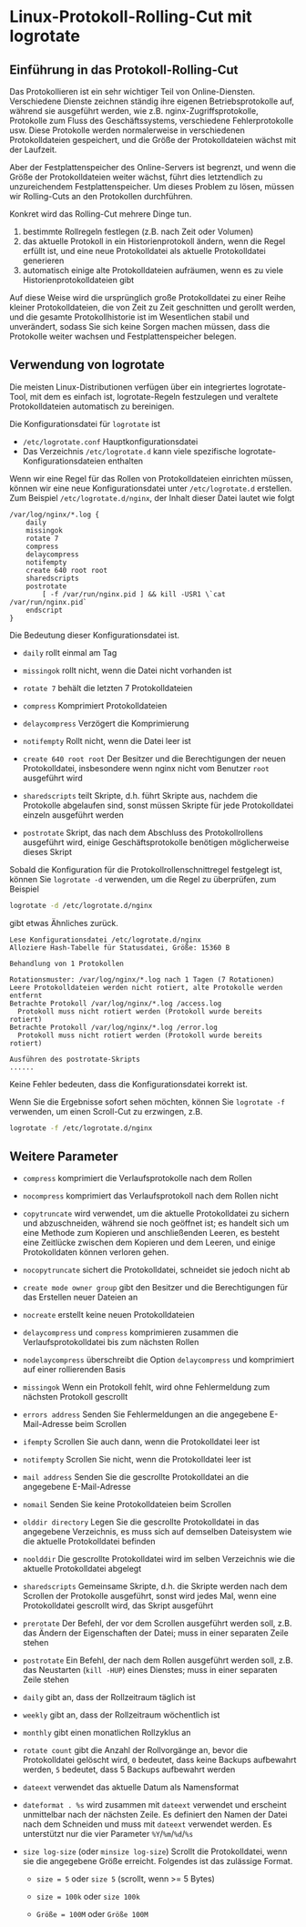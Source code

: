 # Linux-Protokoll-Rolling-Cut mit logrotate

## Einführung in das Protokoll-Rolling-Cut

Das Protokollieren ist ein sehr wichtiger Teil von Online-Diensten. Verschiedene Dienste zeichnen ständig ihre eigenen Betriebsprotokolle auf, während sie ausgeführt werden, wie z.B. nginx-Zugriffsprotokolle, Protokolle zum Fluss des Geschäftssystems, verschiedene Fehlerprotokolle usw. Diese Protokolle werden normalerweise in verschiedenen Protokolldateien gespeichert, und die Größe der Protokolldateien wächst mit der Laufzeit.

Aber der Festplattenspeicher des Online-Servers ist begrenzt, und wenn die Größe der Protokolldateien weiter wächst, führt dies letztendlich zu unzureichendem Festplattenspeicher. Um dieses Problem zu lösen, müssen wir Rolling-Cuts an den Protokollen durchführen.

Konkret wird das Rolling-Cut mehrere Dinge tun.

1. bestimmte Rollregeln festlegen (z.B. nach Zeit oder Volumen)
2. das aktuelle Protokoll in ein Historienprotokoll ändern, wenn die Regel erfüllt ist, und eine neue Protokolldatei als aktuelle Protokolldatei generieren
3. automatisch einige alte Protokolldateien aufräumen, wenn es zu viele Historienprotokolldateien gibt

Auf diese Weise wird die ursprünglich große Protokolldatei zu einer Reihe kleiner Protokolldateien, die von Zeit zu Zeit geschnitten und gerollt werden, und die gesamte Protokollhistorie ist im Wesentlichen stabil und unverändert, sodass Sie sich keine Sorgen machen müssen, dass die Protokolle weiter wachsen und Festplattenspeicher belegen.

## Verwendung von logrotate

Die meisten Linux-Distributionen verfügen über ein integriertes logrotate-Tool, mit dem es einfach ist, logrotate-Regeln festzulegen und veraltete Protokolldateien automatisch zu bereinigen.

Die Konfigurationsdatei für `logrotate` ist

- `/etc/logrotate.conf` Hauptkonfigurationsdatei
- Das Verzeichnis `/etc/logrotate.d` kann viele spezifische logrotate-Konfigurationsdateien enthalten

Wenn wir eine Regel für das Rollen von Protokolldateien einrichten müssen, können wir eine neue Konfigurationsdatei unter `/etc/logrotate.d` erstellen. Zum Beispiel `/etc/logrotate.d/nginx`, der Inhalt dieser Datei lautet wie folgt

```
/var/log/nginx/*.log {
    daily
    missingok
    rotate 7
    compress
    delaycompress
    notifempty
    create 640 root root
    sharedscripts
    postrotate
        [ -f /var/run/nginx.pid ] && kill -USR1 \`cat /var/run/nginx.pid`
    endscript
}
```

Die Bedeutung dieser Konfigurationsdatei ist.

- `daily` rollt einmal am Tag
- `missingok` rollt nicht, wenn die Datei nicht vorhanden ist
- `rotate 7` behält die letzten 7 Protokolldateien
- `compress` Komprimiert Protokolldateien
- `delaycompress` Verzögert die Komprimierung
- `notifempty` Rollt nicht, wenn die Datei leer ist
- `create 640 root root` Der Besitzer und die Berechtigungen der neuen Protokolldatei, insbesondere wenn nginx nicht vom Benutzer `root` ausgeführt wird

- `sharedscripts` teilt Skripte, d.h. führt Skripte aus, nachdem die Protokolle abgelaufen sind, sonst müssen Skripte für jede Protokolldatei einzeln ausgeführt werden
- `postrotate` Skript, das nach dem Abschluss des Protokollrollens ausgeführt wird, einige Geschäftsprotokolle benötigen möglicherweise dieses Skript

Sobald die Konfiguration für die Protokollrollenschnittregel festgelegt ist, können Sie ``logrotate -d`` verwenden, um die Regel zu überprüfen, zum Beispiel

```sh
logrotate -d /etc/logrotate.d/nginx
```

gibt etwas Ähnliches zurück.

```
Lese Konfigurationsdatei /etc/logrotate.d/nginx
Alloziere Hash-Tabelle für Statusdatei, Größe: 15360 B

Behandlung von 1 Protokollen

Rotationsmuster: /var/log/nginx/*.log nach 1 Tagen (7 Rotationen)
Leere Protokolldateien werden nicht rotiert, alte Protokolle werden entfernt
Betrachte Protokoll /var/log/nginx/*.log /access.log
  Protokoll muss nicht rotiert werden (Protokoll wurde bereits rotiert)
Betrachte Protokoll /var/log/nginx/*.log /error.log
  Protokoll muss nicht rotiert werden (Protokoll wurde bereits rotiert)

Ausführen des postrotate-Skripts
......
```

Keine Fehler bedeuten, dass die Konfigurationsdatei korrekt ist.

Wenn Sie die Ergebnisse sofort sehen möchten, können Sie `logrotate -f` verwenden, um einen Scroll-Cut zu erzwingen, z.B.

```sh
logrotate -f /etc/logrotate.d/nginx
```

## Weitere Parameter

- `compress` komprimiert die Verlaufsprotokolle nach dem Rollen
- ``nocompress`` komprimiert das Verlaufsprotokoll nach dem Rollen nicht
- `copytruncate` wird verwendet, um die aktuelle Protokolldatei zu sichern und abzuschneiden, während sie noch geöffnet ist; es handelt sich um eine Methode zum Kopieren und anschließenden Leeren, es besteht eine Zeitlücke zwischen dem Kopieren und dem Leeren, und einige Protokolldaten können verloren gehen.
- `nocopytruncate` sichert die Protokolldatei, schneidet sie jedoch nicht ab
- `create mode owner group` gibt den Besitzer und die Berechtigungen für das Erstellen neuer Dateien an
- `nocreate` erstellt keine neuen Protokolldateien
- `delaycompress` und `compress` komprimieren zusammen die Verlaufsprotokolldatei bis zum nächsten Rollen
- `nodelaycompress` überschreibt die Option `delaycompress` und komprimiert auf einer rollierenden Basis
- `missingok` Wenn ein Protokoll fehlt, wird ohne Fehlermeldung zum nächsten Protokoll gescrollt
- `errors address` Senden Sie Fehlermeldungen an die angegebene E-Mail-Adresse beim Scrollen
- `ifempty` Scrollen Sie auch dann, wenn die Protokolldatei leer ist
- `notifempty` Scrollen Sie nicht, wenn die Protokolldatei leer ist
- `mail address` Senden Sie die gescrollte Protokolldatei an die angegebene E-Mail-Adresse
- `nomail` Senden Sie keine Protokolldateien beim Scrollen
- `olddir directory` Legen Sie die gescrollte Protokolldatei in das angegebene Verzeichnis, es muss sich auf demselben Dateisystem wie die aktuelle Protokolldatei befinden

- `noolddir` Die gescrollte Protokolldatei wird im selben Verzeichnis wie die aktuelle Protokolldatei abgelegt
- `sharedscripts` Gemeinsame Skripte, d.h. die Skripte werden nach dem Scrollen der Protokolle ausgeführt, sonst wird jedes Mal, wenn eine Protokolldatei gescrollt wird, das Skript ausgeführt
- `prerotate` Der Befehl, der vor dem Scrollen ausgeführt werden soll, z.B. das Ändern der Eigenschaften der Datei; muss in einer separaten Zeile stehen
- `postrotate` Ein Befehl, der nach dem Rollen ausgeführt werden soll, z.B. das Neustarten (`kill -HUP`) eines Dienstes; muss in einer separaten Zeile stehen
- `daily` gibt an, dass der Rollzeitraum täglich ist
- `weekly` gibt an, dass der Rollzeitraum wöchentlich ist
- `monthly` gibt einen monatlichen Rollzyklus an
- `rotate count` gibt die Anzahl der Rollvorgänge an, bevor die Protokolldatei gelöscht wird, `0` bedeutet, dass keine Backups aufbewahrt werden, `5` bedeutet, dass 5 Backups aufbewahrt werden
- `dateext` verwendet das aktuelle Datum als Namensformat
- `dateformat . %s` wird zusammen mit `dateext` verwendet und erscheint unmittelbar nach der nächsten Zeile. Es definiert den Namen der Datei nach dem Schneiden und muss mit `dateext` verwendet werden. Es unterstützt nur die vier Parameter `%Y`/`%m`/`%d`/`%s`
- `size log-size` (oder `minsize log-size`) Scrollt die Protokolldatei, wenn sie die angegebene Größe erreicht. Folgendes ist das zulässige Format.
    - `size = 5` oder `size 5` (scrollt, wenn >= 5 Bytes)
    - `size = 100k` oder `size 100k`

    - `Größe = 100M` oder `Größe 100M`